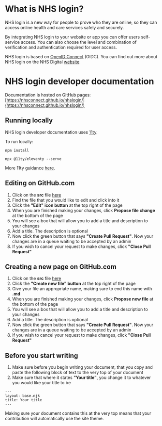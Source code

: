 # What is NHS login?

NHS login is a new way for people to prove who they are online, so they can access online health and care services safely and securely.

By integrating NHS login to your website or app you can offer users self-service access. You can also choose the level and combination of verification and authentication required for user access.

NHS login is based on [OpenID Connect](https://openid.net/connect/faq/) (OIDC). You can find out more about NHS login on the NHS Digital [website](https://digital.nhs.uk/services/nhs-login)

# NHS login developer documentation

Documentation is hosted on GitHub pages: [https://nhsconnect.github.io/nhslogin/](https://nhsconnect.github.io/nhslogin/)

## Running locally

NHS login developer documentation uses [11ty](https://www.11ty.dev/).

To run locally:

```npm install```

```npx @11ty/eleventy --serve```

More 11ty guidance [here](https://www.11ty.dev/docs/getting-started/).

## Editing on GitHub.com

1. Click on the **src** file [here](https://github.com/nhsconnect/nhslogin/tree/main/src)
2. Find the file that you would like to edit and click into it
3. Click the **"Edit" icon button** at the top right of the page
4. When you are finished making your changes, click **Propose file change** at the bottom of the page
5. You will see a box that will allow you to add a title and description to your changes
6. Add a title. The description is optional
7. Now click the green button that says **"Create Pull Request"**. Now your changes are in a queue waiting to be accepted by an admin
8. If you wish to cancel your request to make changes, click **"Close Pull Request"**

## Creating a new page on GitHub.com

1. Click on the **src** file [here](https://github.com/nhsconnect/nhslogin/tree/main/src)
2. Click the **"Create new file" button** at the top right of the page
3. Give your file an appropriate name, making sure to end this name with **.md**
4. When you are finished making your changes, click **Propose new file** at the bottom of the page
5. You will see a box that will allow you to add a title and description to your changes
6. Add a title. The description is optional
7. Now click the green button that says **"Create Pull Request"**. Now your changes are in a queue waiting to be accepted by an admin
8. If you wish to cancel your request to make changes, click **"Close Pull Request"**

## Before you start writing

1. Make sure before you begin writing your document, that you copy and paste the following block of text to the very top of your document
2. Make sure that where it states **"Your title"**, you change it to whatever you would like your title to be

```
---
layout: base.njk
title: Your title
---

```

Making sure your document contains this at the very top means that your contribution will automatically use the site theme.
